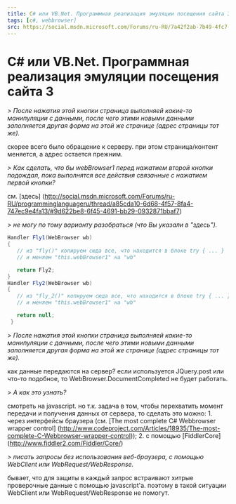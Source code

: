 ```yaml
---
title: C# или VB.Net. Программная реализация эмуляции посещения сайта 3
tags: [c#, webbrowser]
src: https://social.msdn.microsoft.com/Forums/ru-RU/7a42f2ab-7b49-4fc7-abaf-9cbe9b5b9d82/c-vbnet-3?forum=programminglanguageru
---
```

# C# или VB.Net. Программная реализация эмуляции посещения сайта 3
*> После нажатия этой кнопки страница выполняей какие-то манипуляции с данными, после чего этими новыми данными  заполняется другая форма на этой же странице (адрес страницы тот же).*

скорее всего было обращение к серверу. при этом страница/контент меняется, а адрес остается прежним.

*> Как сделать, что бы webBrowser1 перед нажатием второй кнопки подождал, пока выполнятся все действия связанные с нажатием первой кнопки?*

см. [здесь] (http://social.msdn.microsoft.com/Forums/ru-RU/programminglanguageru/thread/a85cda10-6d68-4f57-8fa4-747ec9e4fa13/#9d622be8-6f45-4691-bb29-0932871bbaf7)

*> не могу по тому варианту разобраться (что Вы указали в "здесь").*
```c#
Handler Fly1(WebBrowser wb)
{
   // из "fly()" копируем сюда все, что находится в блоке try { ... } 
   // и меняем "this.webBrowser1" на "wb" 

   return Fly2;
}
Handler Fly2(WebBrowser wb)
{
   // из "fly_2()" копируем сюда все, что находится в блоке try { ... }
   // и меняем "this.webBrowser1" на "wb"

   return null;
 }
 ```
 *> После нажатия этой кнопки страница выполняей какие-то манипуляции с данными, после чего этими новыми данными  заполняется другая форма на этой же странице (адрес страницы тот же).*
 
как данные передаются на сервер? если используется JQuery.post или что-то подобное, то 
WebBrowser.DocumentCompleted не будет работать.

*> А как это узнать?*

смотреть на javascript. но т.к. задача в том, чтобы перехватить момент передачи и получения данных от сервера, то сделать это можно: 1. через интерфейсы браузера (см. [The most complete C# Webbrowser wrapper control] (http://www.codeproject.com/Articles/18935/The-most-complete-C-Webbrowser-wrapper-control)); 2. с помощью [FiddlerCore] (http://www.fiddler2.com/Fiddler/Core/)

*> писать запросы без использования веб-браузера, с помощью WebClient или WebRequest/WebResponse.*

бывает, что для защиты в каждый запрос встраивают хитрые проверочные данные с помощью javascript'а. поэтому в такой ситуации WebClient или WebRequest/WebResponse не помогут.
